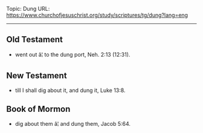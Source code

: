 Topic: Dung
URL: https://www.churchofjesuschrist.org/study/scriptures/tg/dung?lang=eng

---

## Old Testament

- went out â¦ to the dung port, Neh. 2:13 (12:31).

## New Testament

- till I shall dig about it, and dung it, Luke 13:8.

## Book of Mormon

- dig about them â¦ and dung them, Jacob 5:64.

